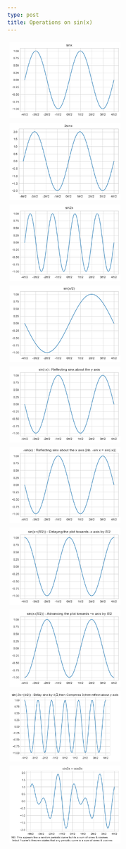 ```yaml
---
type: post
title: Operations on sin(x)
---
```


<style>
#x{float:left; width:50%; padding:5px;}
</style>


<img id="x" src="/images/sin mpl plots/1.png">
<img id="x" src="/images/sin mpl plots/2.png">
<img id="x" src="/images/sin mpl plots/3.png">
<img id="x" src="/images/sin mpl plots/4.png">
<img id="x" src="/images/sin mpl plots/5.png">
<img id="x" src="/images/sin mpl plots/6.png">
<img id="x" src="/images/sin mpl plots/7.png">
<img id="x" src="/images/sin mpl plots/8.png">
<img id="x" src="/images/sin mpl plots/9.png">
<img id="x" src="/images/sin mpl plots/10.png">